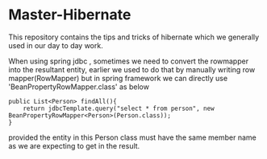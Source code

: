 # Master-Hibernate

This repository contains the tips and tricks of hibernate which we generally used in our day to day work.

When using spring jdbc , sometimes we need to convert the rowmapper into the resultant entity, earlier we used to do that by 
manually writing row mapper(RowMapper) but in spring framework we can directly use 'BeanPropertyRowMapper.class' as below

    public List<Person> findAll(){
        return jdbcTemplate.query("select * from person", new BeanPropertyRowMapper<Person>(Person.class));
    }
    
provided the entity in this Person class must have the same member name as we are expecting to get in the result.    
    



